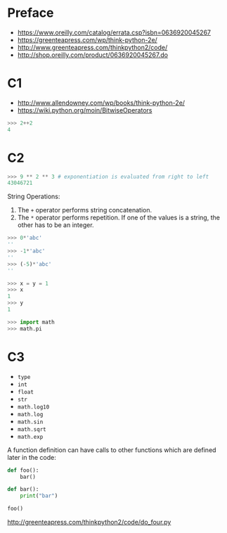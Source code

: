 # Preface

- <https://www.oreilly.com/catalog/errata.csp?isbn=0636920045267>
- <https://greenteapress.com/wp/think-python-2e/>
- <http://www.greenteapress.com/thinkpython2/code/>
- <http://shop.oreilly.com/product/0636920045267.do>

# C1

- <http://www.allendowney.com/wp/books/think-python-2e/>
- <https://wiki.python.org/moin/BitwiseOperators>

```Python
>>> 2++2
4
```

# C2

```Python
>>> 9 ** 2 ** 3 # exponentiation is evaluated from right to left
43046721
```

String Operations:
1. The `+` operator performs string concatenation.
2. The `*` operator performs repetition. If one of the values is a string,
   the other has to be an integer.

```Python
>>> 0*'abc'
''
>>> -1*'abc'
''
>>> (-5)*'abc'
''
```

```Python
>>> x = y = 1
>>> x
1
>>> y
1
```

```Python
>>> import math
>>> math.pi
```


# C3

- `type`
- `int`
- `float`
- `str`
- `math.log10`
- `math.log`
- `math.sin`
- `math.sqrt`
- `math.exp`

A function definition can have calls to other functions which are defined 
later in the code:
```Python
def foo():
    bar()

def bar():
    print("bar")

foo()
```

<http://greenteapress.com/thinkpython2/code/do_four.py>

